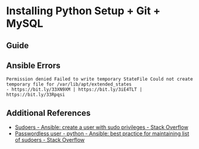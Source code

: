 # Installing Python Setup + Git + MySQL

## Guide

## Ansible Errors

```notes
Permission denied Failed to write temporary StateFile Could not create temporary file for /var/lib/apt/extended_states
- https://bit.ly/33XN9XM | https://bit.ly/3iE4TLT | https://bit.ly/33Rpqsi
```

## Additional References

* [Sudoers - Ansible: create a user with sudo privileges - Stack Overflow](https://stackoverflow.com/questions/37333305/ansible-create-a-user-with-sudo-privileges)
* [Passwordless user - python - Ansible: best practice for maintaining list of sudoers - Stack Overflow](https://stackoverflow.com/questions/33359404/ansible-best-practice-for-maintaining-list-of-sudoers)